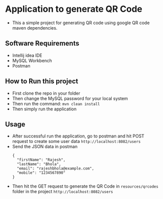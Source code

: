 # Application to generate QR Code
- This a simple project for generating QR code using google QR code maven dependencies.

## Software Requirements
- Intellij idea IDE
- MySQL Workbench
- Postman

## How to Run this project
- First clone the repo in your folder
- Then change the MySQL password for your local system
- Then run the command: `mvn clean install`
- Then simply run the application

## Usage
- After successful run the application, go to postman and hit POST request to create some user data
  `http://localhost:8082/users`
- Send the JSON data in postman
  ```
  {
    "firstName": "Rajesh",
    "lastName": "Bhola",
    "email": "rajeshbhola@example.com",
    "mobile": "1234567890"
  }
  ```
- Then hit the GET request to generate the QR Code in `resources/qrcodes` folder in the project
  `http://localhost:8082/users`
